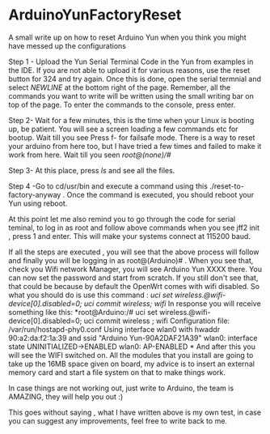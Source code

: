 # ArduinoYunFactoryReset
A small write up on how to reset Arduino Yun when you think you might have messed up the configurations

Step 1 - Upload the Yun Serial Terminal Code in the Yun from examples in the IDE. If you are not able to upload it for various reasons, use the reset button for 324 and try again. Once this is done, open the serial termnial and select *NEWLINE* at the bottom right of the page. Remember, all the commands you want to write will be written using the small writing bar on top of the page. To enter the commands to the console, press enter.

Step 2- Wait for a few minutes, this is the time when your Linux is booting up, be patient. You will see a screen loading a few commands etc for bootup. Wait till you see Press f- for failsafe mode. There is a way to reset your arduino from here too, but I have tried a few times and failed to make it work from here. Wait till you seen *root@(none)/#*

Step 3- At this place, press *ls* and see all the files. 

Step 4 -Go to cd/usr/bin and execute a command using this ./reset-to-factory-anyway . Once the command is executed, you should reboot your Yun using reboot. 

At this point let me also remind you to go through the code for serial teminal, to log in as root and follow above commands when you see jff2 init , press 1 and enter. This will make your systems connect at 115200 baud.

If all the steps are executed , you will see that the above process will follow and finally you will be logging in as root@(Arduino)# . 
When you see that, check you Wifi network Manager, you will see Arduino Yun XXXX there. You can now set the password and start from scratch.
If you still don't see that, that could be because by default the OpenWrt comes with wifi disabled. So what you should do is use this command : 
*uci set wireless.@wifi-device[0].disabled=0; uci commit wireless; wifi*
In response you will receive something like this:
*root@Arduino:/# uci set wireless.@wifi-device[0].disabled=0; uci commit wireless
; wifi
Configuration file: /var/run/hostapd-phy0.conf
Using interface wlan0 with hwaddr 90:a2:da:f2:1a:39 and ssid "Arduino Yun-90A2DAF21A39"
wlan0: interface state UNINITIALIZED->ENABLED
wlan0: AP-ENABLED 
*
And after this you will see the WIFI switched on.
All the modules that you install are going to take up the 16MB space given on board, my advice is to insert an external memory card and start a file system on that to make things work.

In case things are not working out, just write to Arduino, the team is AMAZING, they will help you out :) 

This goes without saying , what I have written above is my own test, in case you can suggest any improvements, feel free to write back to me.
